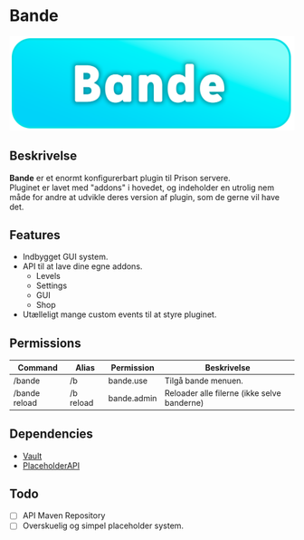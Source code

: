 # Bande

![](../../.gitbook/assets/bande-banner.png)

## Beskrivelse <a href="#description" id="description"></a>

**Bande** er et enormt konfigurerbart plugin til Prison servere.\
Pluginet er lavet med "addons" i hovedet, og indeholder en utrolig nem måde for andre at udvikle deres version af plugin, som de gerne vil have det.

## Features

* Indbygget GUI system.
* API til at lave dine egne addons.
  * Levels
  * Settings
  * GUI
  * Shop
* Utælleligt mange custom events til at styre pluginet.

## Permissions

| **Command**   | **Alias** | **Permission** | **Beskrivelse**                             |
| ------------- | --------- | -------------- | ------------------------------------------- |
| /bande        | /b        | bande.use      | Tilgå bande menuen.                         |
| /bande reload | /b reload | bande.admin    | Reloader alle filerne (ikke selve banderne) |

## Dependencies

* [Vault](https://www.spigotmc.org/resources/vault.34315/)
* [PlaceholderAPI](https://www.spigotmc.org/resources/placeholderapi.6245/)

## Todo

* [ ] API Maven Repository
* [ ] Overskuelig og simpel placeholder system.
